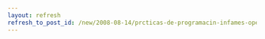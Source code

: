 ```yaml
---
layout: refresh
refresh_to_post_id: /new/2008-08-14/prcticas-de-programacin-infames-openjdk
---
```


